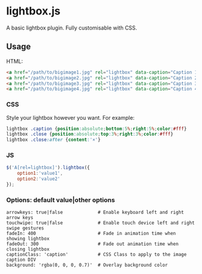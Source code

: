 # lightbox.js
A basic lightbox plugin. Fully customisable with CSS.


## Usage
HTML:
```html
<a href="/path/to/bigimage1.jpg" rel="lightbox" data-caption="Caption 1"><img src="/path/to/thumbnail1.jpg" alt=""></a>
<a href="/path/to/bigimage2.jpg" rel="lightbox" data-caption="Caption 2"><img src="/path/to/thumbnail2.jpg" alt=""></a>
<a href="/path/to/bigimage3.jpg" rel="lightbox" data-caption="Caption 3"><img src="/path/to/thumbnail3.jpg" alt=""></a>
<a href="/path/to/bigimage4.jpg" rel="lightbox" data-caption="Caption 4"><img src="/path/to/thumbnail4.jpg" alt=""></a>
```

### CSS
Style your lightbox however you want. For example:
```css
lightbox .caption {position:absolute;bottom:5%;right:5%;color:#fff}
lightbox .close {position:absolute;top:3%;right:3%;color:#fff}
lightbox .close:after {content:'×'}
```

### JS
```javascript
$('A[rel=lightbox]').lightbox({
    option1:'value1',
    option2:'value2'
});
```

### Options: default value|other options
```
arrowkeys: true|false             # Enable keyboard left and right arrow keys
touchwipe: true|false             # Enable touch device left and right swipe gestures
fadeIn: 400                       # Fade in animation time when showing lightbox
fadeOut: 300                      # Fade out animation time when closing lightbox
captionClass: 'caption'           # CSS Class to apply to the image caption DIV
background: 'rgba(0, 0, 0, 0.7)'  # Overlay background color
```
